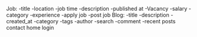 Job:
    -title
    -location
    -job time
    -description
    -published at
    -Vacancy
    -salary
    -category
    -experience
    -apply job
    -post job
Blog:
    -title
    -description
    -created_at
    -category
    -tags
    -author
    -search
    -comment
    -recent posts
contact
home
login
    